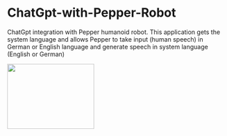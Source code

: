 # ChatGpt-with-Pepper-Robot
ChatGpt integration with Pepper humanoid robot. This application gets the system language and allows Pepper to take input (human speech) in German or English language and generate speech in system language (English or German) 

[<img src="https://img.youtube.com/vi/3E-yKcQctPo/hqdefault.jpg" width="200" height="150"
/>](https://www.youtube.com/embed/3E-yKcQctPo)
